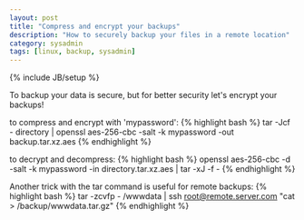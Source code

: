 ```yaml
---
layout: post
title: "Compress and encrypt your backups"
description: "How to securely backup your files in a remote location"
category: sysadmin
tags: [linux, backup, sysadmin]
---
```

{% include JB/setup %}


To backup your data is secure, but for better security let's encrypt your
backups!


to compress and encrypt with 'mypassword':
{% highlight bash %}
tar -Jcf - directory | openssl aes-256-cbc -salt -k mypassword -out backup.tar.xz.aes
{% endhighlight %}

to decrypt and decompress:
{% highlight bash %}
openssl aes-256-cbc -d -salt -k mypassword -in directory.tar.xz.aes | tar -xJ -f - 
{% endhighlight %}

Another trick with the tar command is useful for remote backups:
{% highlight bash %}
tar -zcvfp - /wwwdata | ssh root@remote.server.com "cat > /backup/wwwdata.tar.gz"
{% endhighlight %}




